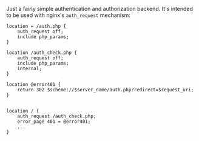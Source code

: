 Just a fairly simple authentication and authorization backend. It's intended to be used with nginx's `auth_request` mechanism:

```
location = /auth.php {
    auth_request off;
    include php_params;
}

location /auth_check.php {
    auth_request off;
    include php_params;
    internal;
}

location @error401 {
    return 302 $scheme://$server_name/auth.php?redirect=$request_uri;
}


location / {
    auth_request /auth_check.php;
    error_page 401 = @error401;
    ...
}
```
